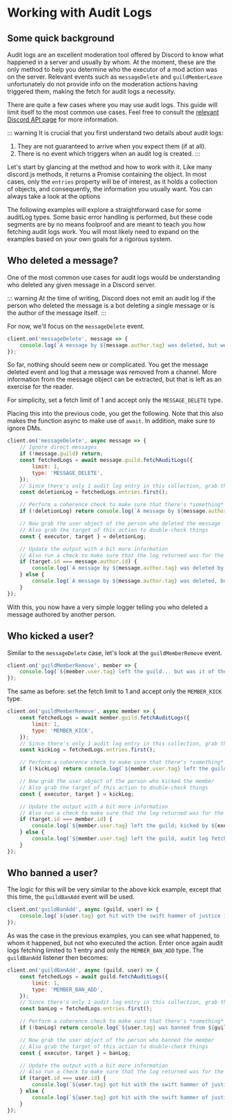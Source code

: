 # Working with Audit Logs

## Some quick background
Audit logs are an excellent moderation tool offered by Discord to know what happened in a server and usually by whom. At the moment, these are the only method to help you determine who the executor of a mod action was on the server. Relevant events such as `messageDelete` and `guildMemberLeave` unfortunately do not provide info on the moderation actions having triggered them, making the fetch for audit logs a necessity.

There are quite a few cases where you may use audit logs. This guide will limit itself to the most common use cases. Feel free to consult the [relevant Discord API page](https://discord.com/developers/docs/resources/audit-log) for more information.

::: warning
It is crucial that you first understand two details about audit logs:
1) They are not guaranteed to arrive when you expect them (if at all).
2) There is no event which triggers when an audit log is created.
:::

Let's start by glancing at the <DocsLink path="class/Guild?scrollTo=fetchAuditLogs" type="method" /> method and how to work with it. Like many discord.js methods, it returns a Promise containing the <DocsLink path="class/GuildAuditLogs" /> object. In most cases, only the `entries` property will be of interest, as it holds a collection of <DocsLink path="class/GuildAuditLogsEntry" /> objects, and consequently, the information you usually want. You can always take a look at the options 

The following examples will explore a straightforward case for some auditLog types. Some basic error handling is performed, but these code segments are by no means foolproof and are meant to teach you how fetching audit logs work. You will most likely need to expand on the examples based on your own goals for a rigorous system.

## Who deleted a message?
One of the most common use cases for audit logs would be understanding who deleted any given message in a Discord server.

::: warning
At the time of writing, Discord does not emit an audit log if the person who deleted the message is a bot deleting a single message or is the author of the message itself.
:::

For now, we'll focus on the `messageDelete` event.

```js
client.on('messageDelete', message => {
	console.log(`A message by ${message.author.tag} was deleted, but we don't know by who yet.`);
});
```

So far, nothing should seem new or complicated. You get the message deleted event and log that a message was removed from a channel. More information from the message object can be extracted, but that is left as an exercise for the reader.

For simplicity, set a fetch limit of 1 and accept only the `MESSAGE_DELETE` type.

Placing this into the previous code, you get the following. Note that this also makes the function async to make use of `await`. In addition, make sure to ignore DMs.

```js {2-9,11-12,14-16,18-25}
client.on('messageDelete', async message => {
	// Ignore direct messages
	if (!message.guild) return;
	const fetchedLogs = await message.guild.fetchAuditLogs({
		limit: 1,
		type: 'MESSAGE_DELETE',
	});
	// Since there's only 1 audit log entry in this collection, grab the first one
	const deletionLog = fetchedLogs.entries.first();

	// Perform a coherence check to make sure that there's *something*
	if (!deletionLog) return console.log(`A message by ${message.author.tag} was deleted, but no relevant audit logs were found.`);

	// Now grab the user object of the person who deleted the message
	// Also grab the target of this action to double-check things
	const { executor, target } = deletionLog;

	// Update the output with a bit more information
	// Also run a check to make sure that the log returned was for the same author's message
	if (target.id === message.author.id) {
		console.log(`A message by ${message.author.tag} was deleted by ${executor.tag}.`);
	} else {
		console.log(`A message by ${message.author.tag} was deleted, but we don't know by who.`);
	}
});
```

With this, you now have a very simple logger telling you who deleted a message authored by another person.

## Who kicked a user?

Similar to the `messageDelete` case, let's look at the `guildMemberRemove` event.

```js
client.on('guildMemberRemove', member => {
	console.log(`${member.user.tag} left the guild... but was it of their own free will?`);
});
```

The same as before: set the fetch limit to 1 and accept only the `MEMBER_KICK` type.

```js {2-7,9-10,12-14,16-22}
client.on('guildMemberRemove', async member => {
	const fetchedLogs = await member.guild.fetchAuditLogs({
		limit: 1,
		type: 'MEMBER_KICK',
	});
	// Since there's only 1 audit log entry in this collection, grab the first one
	const kickLog = fetchedLogs.entries.first();

	// Perform a coherence check to make sure that there's *something*
	if (!kickLog) return console.log(`${member.user.tag} left the guild, most likely of their own will.`);

	// Now grab the user object of the person who kicked the member
	// Also grab the target of this action to double-check things
	const { executor, target } = kickLog;

	// Update the output with a bit more information
	// Also run a check to make sure that the log returned was for the same kicked member
	if (target.id === member.id) {
		console.log(`${member.user.tag} left the guild; kicked by ${executor.tag}?`);
	} else {
		console.log(`${member.user.tag} left the guild, audit log fetch was inconclusive.`);
	}
});
```

## Who banned a user?

The logic for this will be very similar to the above kick example, except that this time, the `guildBanAdd` event will be used.

```js
client.on('guildBanAdd', async (guild, user) => {
	console.log(`${user.tag} got hit with the swift hammer of justice in the guild ${guild.name}.`);
});
```

As was the case in the previous examples, you can see what happened, to whom it happened, but not who executed the action. Enter once again audit logs fetching limited to 1 entry and only the `MEMBER_BAN_ADD` type. The `guildBanAdd` listener then becomes:

```js {2-7,9-10,12-14,16-22}
client.on('guildBanAdd', async (guild, user) => {
	const fetchedLogs = await guild.fetchAuditLogs({
		limit: 1,
		type: 'MEMBER_BAN_ADD',
	});
	// Since there's only 1 audit log entry in this collection, grab the first one
	const banLog = fetchedLogs.entries.first();

	// Perform a coherence check to make sure that there's *something*
	if (!banLog) return console.log(`${user.tag} was banned from ${guild.name} but no audit log could be found.`);

	// Now grab the user object of the person who banned the member
	// Also grab the target of this action to double-check things
	const { executor, target } = banLog;

	// Update the output with a bit more information
	// Also run a check to make sure that the log returned was for the same banned member
	if (target.id === user.id) {
		console.log(`${user.tag} got hit with the swift hammer of justice in the guild ${guild.name}, wielded by the mighty ${executor.tag}`);
	} else {
		console.log(`${user.tag} got hit with the swift hammer of justice in the guild ${guild.name}, audit log fetch was inconclusive.`);
	}
});
```

